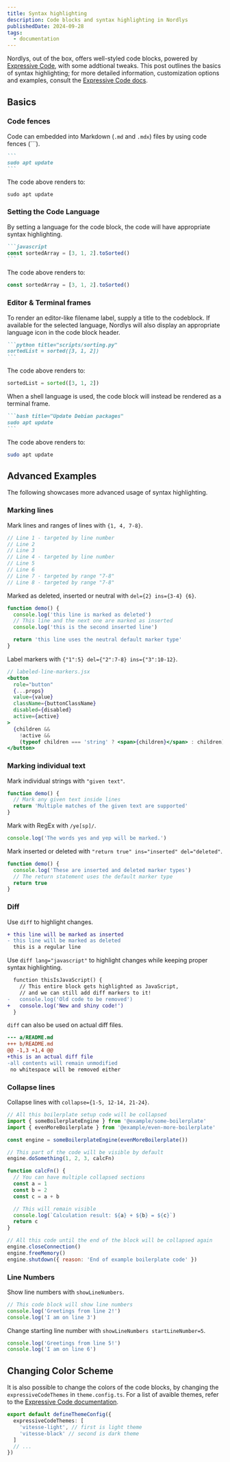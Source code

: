 ```yaml
---
title: Syntax highlighting
description: Code blocks and syntax highlighting in Nordlys
publishedDate: 2024-09-28
tags:
  - documentation
---
```


Nordlys, out of the box, offers well-styled code blocks, powered by [Expressive Code](https://expressive-code.com/), with some addtional tweaks. This post outlines the basics of syntax highlighting; for more detailed information, customization options and examples, consult the [Expressive Code docs](https://expressive-code.com/key-features/syntax-highlighting/).

## Basics

### Code fences

Code can embedded into Markdown (`.md` and `.mdx`) files by using code fences (```).

````md title="pages/example.md"
```
sudo apt update
```
````

The code above renders to:

```
sudo apt update
```

### Setting the Code Language

By setting a language for the code block, the code will have appropriate syntax highlighting.

````md title="pages/example.md"
```javascript
const sortedArray = [3, 1, 2].toSorted()
```
````

The code above renders to:

```javascript
const sortedArray = [3, 1, 2].toSorted()
```

### Editor & Terminal frames

To render an editor-like filename label, supply a title to the codeblock. If available for the selected language, Nordlys will also display an appropriate language icon in the code block header.

````md title="pages/example.md"
```python title="scripts/sorting.py"
sortedList = sorted([3, 1, 2])
```
````

The code above renders to:

```python title="scripts/sorting.py"
sortedList = sorted([3, 1, 2])
```

When a shell language is used, the code block will instead be rendered as a terminal frame.

````md title="pages/example.md"
```bash title="Update Debian packages"
sudo apt update
```
````

The code above renders to:

```bash title="Update Debian packages"
sudo apt update
```

## Advanced Examples

The following showcases more advanced usage of syntax highlighting.

### Marking lines

Mark lines and ranges of lines with `{1, 4, 7-8}`.

```js {1, 4, 7-8}
// Line 1 - targeted by line number
// Line 2
// Line 3
// Line 4 - targeted by line number
// Line 5
// Line 6
// Line 7 - targeted by range "7-8"
// Line 8 - targeted by range "7-8"
```

Marked as deleted, inserted or neutral with `del={2} ins={3-4} {6}`.

```js title="line-markers.js" del={2} ins={3-4} {6}
function demo() {
  console.log('this line is marked as deleted')
  // This line and the next one are marked as inserted
  console.log('this is the second inserted line')

  return 'this line uses the neutral default marker type'
}
```

Label markers with `{"1":5} del={"2":7-8} ins={"3":10-12}`.

```jsx {"1":5} del={"2":7-8} ins={"3":10-12}
// labeled-line-markers.jsx
<button
  role="button"
  {...props}
  value={value}
  className={buttonClassName}
  disabled={disabled}
  active={active}
>
  {children &&
    !active &&
    (typeof children === 'string' ? <span>{children}</span> : children)}
</button>
```

### Marking individual text

Mark individual strings with `"given text"`.

```js "given text"
function demo() {
  // Mark any given text inside lines
  return 'Multiple matches of the given text are supported'
}
```

Mark with RegEx with `/ye[sp]/`.

```ts /ye[sp]/
console.log('The words yes and yep will be marked.')
```

Mark inserted or deleted with `"return true" ins="inserted" del="deleted"`.

```js "return true" ins="inserted" del="deleted"
function demo() {
  console.log('These are inserted and deleted marker types')
  // The return statement uses the default marker type
  return true
}
```

### Diff

Use `diff` to highlight changes.

```diff
+ this line will be marked as inserted
- this line will be marked as deleted
  this is a regular line
```

Use `diff lang="javascript"` to highlight changes while keeping proper syntax highlighting.

```diff lang="js"
  function thisIsJavaScript() {
    // This entire block gets highlighted as JavaScript,
    // and we can still add diff markers to it!
-   console.log('Old code to be removed')
+   console.log('New and shiny code!')
  }
```

`diff` can also be used on actual diff files.

```diff
--- a/README.md
+++ b/README.md
@@ -1,3 +1,4 @@
+this is an actual diff file
-all contents will remain unmodified
 no whitespace will be removed either
```

### Collapse lines

Collapse lines with `collapse={1-5, 12-14, 21-24}`.

```js collapse={1-5, 12-14, 21-24}
// All this boilerplate setup code will be collapsed
import { someBoilerplateEngine } from '@example/some-boilerplate'
import { evenMoreBoilerplate } from '@example/even-more-boilerplate'

const engine = someBoilerplateEngine(evenMoreBoilerplate())

// This part of the code will be visible by default
engine.doSomething(1, 2, 3, calcFn)

function calcFn() {
  // You can have multiple collapsed sections
  const a = 1
  const b = 2
  const c = a + b

  // This will remain visible
  console.log(`Calculation result: ${a} + ${b} = ${c}`)
  return c
}

// All this code until the end of the block will be collapsed again
engine.closeConnection()
engine.freeMemory()
engine.shutdown({ reason: 'End of example boilerplate code' })
```

### Line Numbers

Show line numbers with `showLineNumbers`.

```js showLineNumbers
// This code block will show line numbers
console.log('Greetings from line 2!')
console.log('I am on line 3')
```

Change starting line number with `showLineNumbers startLineNumber=5`.

```js showLineNumbers startLineNumber=5
console.log('Greetings from line 5!')
console.log('I am on line 6')
```

## Changing Color Scheme

It is also possible to change the colors of the code blocks, by changing the `expressiveCodeThemes` in `theme.config.ts`. For a list of avaible themes, refer to the [Expressive Code documentation](https://expressive-code.com/guides/themes/).

```typescript title="theme.config.ts"
export default defineThemeConfig({
  expressiveCodeThemes: [
    'vitesse-light', // first is light theme
    'vitesse-black' // second is dark theme
  ]
  // ...
})
```
